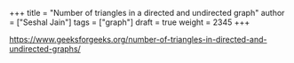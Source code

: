 +++
title = "Number of triangles in a directed and undirected graph"
author = ["Seshal Jain"]
tags = ["graph"]
draft = true
weight = 2345
+++

<https://www.geeksforgeeks.org/number-of-triangles-in-directed-and-undirected-graphs/>
